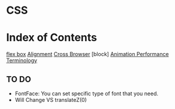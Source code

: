 # CSS

# Index of Contents

[flex box](./contents/flex_box.md)
[Alignment](./contents/alignment.md)
[Cross Browser](./contents/cross_browser.md)
[block]
[Animation Performance](./contents/animation_performance.md)
[Terminology](./content/terminology.md)



## TO DO
* FontFace: You can set specific type of font that you need.
* Will Change VS translateZ(0)
